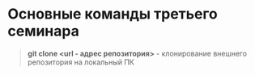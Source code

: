 # Основные команды третьего семинара

>**git clone <url - адрес репозитория>** - клонирование внешнего репозитория на локальный ПК
